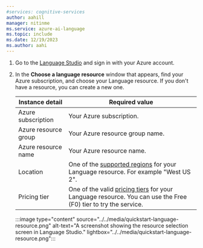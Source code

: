 ```yaml
---
#services: cognitive-services
author: aahill
manager: nitinme
ms.service: azure-ai-language
ms.topic: include
ms.date: 12/19/2023
ms.author: aahi
---
```


1. Go to the [Language Studio](https://aka.ms/languageStudio) and sign in with your Azure account. 

2. In the **Choose a language resource** window that appears, find your Azure subscription, and choose your Language resource. If you don't have a resource, you can create a new one.

    |Instance detail  |Required value  |
    |---------|---------|
    |Azure subscription | Your Azure subscription.           |
    |Azure resource group | Your Azure resource group name. |
    |Azure resource name |  Your Azure resource name.        |
    |Location | One of the [supported regions](../../service-limits.md#regional-availability) for your Language resource. For example "West US 2".     |
    |Pricing tier     | One of the valid [pricing tiers](../../service-limits.md#language-resource-limits) for your Language resource. You can use the Free (F0) tier to try the service.  |
    
    :::image type="content" source="../../media/quickstart-language-resource.png" alt-text="A screenshot showing the resource selection screen in Language Studio." lightbox="../../media/quickstart-language-resource.png":::
